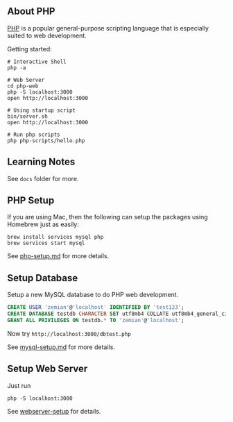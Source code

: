## About PHP

[PHP](https://www.php.net/) is a popular general-purpose scripting language that is especially suited to web development.

Getting started:

```
# Interactive Shell
php -a

# Web Server
cd php-web
php -S localhost:3000
open http://localhost:3000

# Using startup script
bin/server.sh
open http://localhost:3000

# Run php scripts
php php-scripts/hello.php
```

## Learning Notes

See `docs` folder for more.

## PHP Setup

If you are using Mac, then the following can setup the packages using Homebrew just as easily:

	brew install services mysql php
	brew services start mysql

See [php-setup.md](docs/php-setup.md) for more details.

## Setup Database

Setup a new MySQL database to do PHP web development.

```sql
CREATE USER 'zemian'@'localhost' IDENTIFIED BY 'test123';
CREATE DATABASE testdb CHARACTER SET utf8mb4 COLLATE utf8mb4_general_ci;
GRANT ALL PRIVILEGES ON testdb.* TO 'zemian'@'localhost';
```

Now try `http://localhost:3000/dbtest.php`

See [mysql-setup.md](docs/mysql-setup.md) for more details.

## Setup Web Server

Just run

    php -S localhost:3000

See [webserver-setup](docs/webserver-setup.md) for details.
